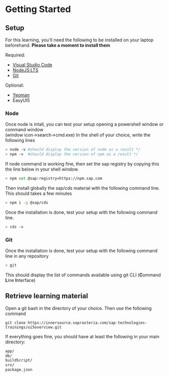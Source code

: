 # Getting Started

## Setup

For this learning, you'll need the following to be installed on your laptop beforehand.
**Please take a moment to install them**

Required:

- [Visual Studio Code](https://code.visualstudio.com/)
- [NodeJS:LTS](https://nodejs.org/en/download/)
- [Git](https://git-scm.com/downloads)

Optional:

- [Yeoman](https://yeoman.io/)
- EasyUI5

### Node

Once node is intall, you can test your setup opening a powershell window or command window  
(window icon->search->cmd.exe)
In the shell of your choice, write the following lines

```sh
> node -v #should display the version of node as a result */
> npm -v  #should display the version of npm as a result */
```

If node command is working fine, then set the sap registry by copying this the line below in your shell window.

```sh
> npm set @sap:registry=https://npm.sap.com
```

Then install globally the sap/cds material with the following command line.
This should takes a few minutes

```sh
> npm i -g @sap/cds
```

Once the installation is done, test your setup with the following command line.

```sh
> cds -v
```

### Git

Once the installation is done, test your setup with the following command line in any repository

```sh
> git
```

This should display the list of commands available using git CLI (**C**ommand **L**ine **I**nterface)

## Retrieve learning material

Open a git bash in the directory of your choice.
Then use the following command

`git clone https://innersource.soprasteria.com/sap-technologies-trainings/ui5overview.git`

If everything goes fine, you should have at least the following in your main directory:

```sh
app/
db/
buildScript/
srv/
package.json
```
